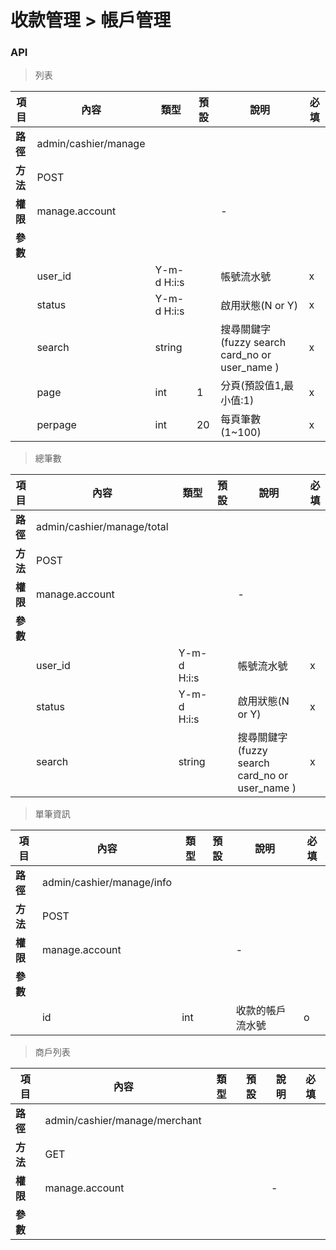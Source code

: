 # 收款管理 > 帳戶管理

### API

> 列表

| 項目         | 內容                         | 類型         | 預設         | 說明                  | 必填  |
|-------------|-----------------------------|--------------|--------------|---------------------|-------|
| <b>路徑</b>  |admin/cashier/manage       |              |              |                     |      |
| <b>方法</b>  | POST                        |              |              |                     |      |
| <b>權限</b>  | manage.account                  |              |              |          -          |      |
| <b>參數</b>  |                             |              |              |                     |      |
|             | user_id                       |  Y-m-d H:i:s |              |        帳號流水號        |   x  |
|             | status                         |  Y-m-d H:i:s |              |        啟用狀態(N or Y)        |   x  |
|             | search          | string       |              |         搜尋關鍵字(fuzzy search card_no or user_name )       |   x  |
|             | page                        | int          |      1       |         分頁(預設值1,最小值:1)         |   x  |
|             | perpage                     | int          |      20      |         每頁筆數(1~100)      |   x  |

> 總筆數

| 項目         | 內容                         | 類型         | 預設         | 說明                  | 必填  |
|-------------|-----------------------------|--------------|--------------|---------------------|-------|
| <b>路徑</b>  |admin/cashier/manage/total       |              |              |                     |      |
| <b>方法</b>  | POST                        |              |              |                     |      |
| <b>權限</b>  | manage.account                  |              |              |          -          |      |
| <b>參數</b>  |                             |              |              |                     |      |
|             | user_id                       |  Y-m-d H:i:s |              |        帳號流水號        |   x  |
|             | status                         |  Y-m-d H:i:s |              |        啟用狀態(N or Y)        |   x  |
|             | search          | string       |              |         搜尋關鍵字(fuzzy search card_no or user_name )       |   x  |

> 單筆資訊

| 項目         | 內容                         | 類型         | 預設         | 說明                  | 必填  |
|-------------|-----------------------------|--------------|--------------|---------------------|-------|
| <b>路徑</b>  |admin/cashier/manage/info       |              |              |                     |      |
| <b>方法</b>  | POST                        |              |              |                     |      |
| <b>權限</b>  | manage.account                   |              |              |          -          |      |
| <b>參數</b>  |                             |              |              |                     |      |
|             | id                          | int          |              | 收款的帳戶流水號       |   o  |

> 商戶列表

| 項目         | 內容                         | 類型         | 預設         | 說明                  | 必填  |
|-------------|-----------------------------|--------------|--------------|---------------------|-------|
| <b>路徑</b>  |admin/cashier/manage/merchant       |              |              |                     |      |
| <b>方法</b>  | GET                        |              |              |                     |      |
| <b>權限</b>  | manage.account                   |              |              |          -          |      |
| <b>參數</b>  |                             |              |              |                     |      |
